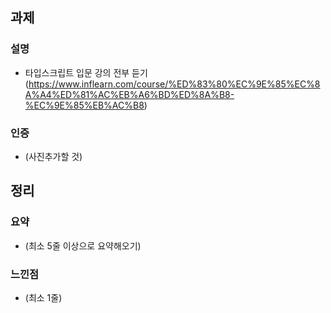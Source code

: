 ## 과제
### 설명
  - 타입스크립트 입문 강의 전부 듣기 (https://www.inflearn.com/course/%ED%83%80%EC%9E%85%EC%8A%A4%ED%81%AC%EB%A6%BD%ED%8A%B8-%EC%9E%85%EB%AC%B8)
  
### 인증
  - (사진추가할 것)

## 정리
### 요약
  - (최소 5줄 이상으로 요약해오기)
### 느낀점
  - (최소 1줄)
